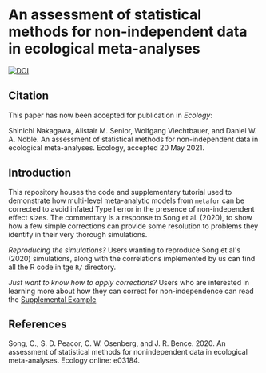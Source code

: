 # An assessment of statistical methods for non-independent data in ecological meta-analyses
[![DOI](https://zenodo.org/badge/297001378.svg)](https://zenodo.org/badge/latestdoi/297001378)

## Citation
This paper has now been accepted for publication in *Ecology*:

Shinichi Nakagawa, Alistair M. Senior, Wolfgang Viechtbauer, and Daniel W. A. Noble. An assessment of statistical methods for non-independent data in ecological meta-analyses. Ecology, accepted 20 May 2021.

## Introduction
This repository houses the code and supplementary tutorial used to demonstrate how multi-level meta-analytic models from `metafor` can be corrected to avoid infated Type I error in the presence of non-independent effect sizes. The commentary is a response to Song et al. (2020), to show how a few simple corrections can provide some resolution to problems they identify in their very thorough simulations.

*Reproducing the simulations?* Users wanting to reproduce Song et al's (2020) simulations, along with the correlations implemented by us can find all the R code in tge `R/` directory.

*Just want to know how to apply corrections?* Users who are interested in learning more about how they can correct for non-independence can read the [Supplemental Example](https://daniel1noble.github.io/ecology_comment/)

## References
Song, C., S. D. Peacor, C. W. Osenberg, and J. R. Bence. 2020. An assessment of statistical methods for nonindependent data in ecological meta-analyses. Ecology online: e03184.